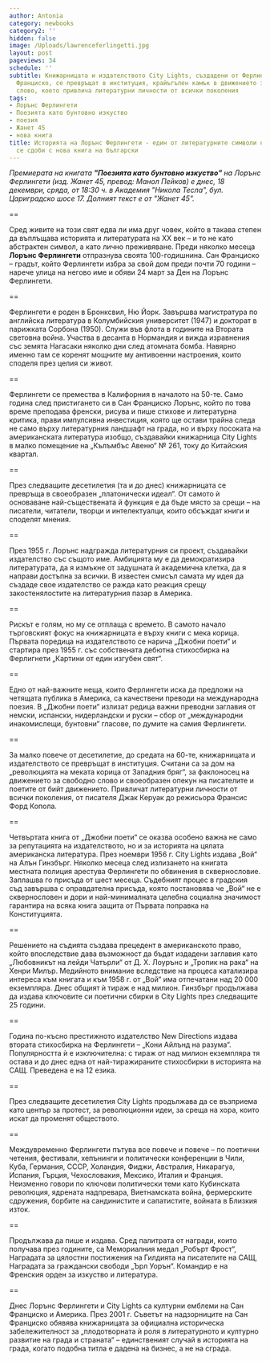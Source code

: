 ```yaml
---
author: Antonia
category: newbooks
category2: ''
hidden: false
image: /Uploads/lawrenceferlingetti.jpg
layout: post
pageviews: 34
schedule: ''
subtitle: Книжарницата и издателството City Lights, създадени от Ферлингети в Сан
  Франциско, се превръщат в институция, крайъгълен камък в движението за свободно
  слово, което привлича литературни личности от всички поколения
tags:
- Лорънс Ферлингети
- Поезията като бунтовно изкуство
- поезия
- Жанет 45
- нова книга
title: Историята на Лорънс Ферлингети - един от литературните символи на XX век, който
  се сдоби с нова книга на български
---
```


_Премиерата на книгата **"Поезията като бунтовно изкуство"** на Лорънс Ферлингети (изд. Жанет 45, превод: Манол Пейков) е днес, 18 декември, сряда, от 18:30 ч. в Академия "Никола Тесла", бул. Цариградско шосе 17. Долният текст е от "Жанет 45"._

\==

Сред живите на този свят едва ли има друг човек, който в такава степен да въплъщава историята и литературата на XX век – и то не като абстрактен символ, а като лично преживяване. Преди няколко месеца **Лорънс Ферлингети** отпразнува своята 100-годишнина. Сан Франциско – градът, който Ферлингети избра за свой дом преди почти 70 години – нарече улица на негово име и обяви 24 март за Ден на Лорънс Ферлингети. 

\==

Ферлингети e роден в Бронксвил, Ню Йорк. Завършва магистратура по английска литература в Колумбийския университет (1947) и докторат в парижката Сорбона (1950). Служи във флота в годините на Втората световна война. Участва в десанта в Нормандия и вижда изравнения със земята Нагасаки няколко дни след атомната бомба. Навярно именно там се коренят мощните му антивоенни настроения, които споделя през целия си живот.

\==

Ферлингети се премества в Калифорния в началото на 50-те. Само година след пристигането си в Сан Франциско Лорънс, който по това време преподава френски, рисува и пише стихове и литературна критика, прави импулсивна инвестиция, която ще остави трайна следа не само върху литературния ландшафт на града, но и върху посоката на американската литература изобщо, създавайки книжарница City Lights в малко помещение на „Кълъмбъс Авеню“ № 261, току до Китайския квартал. 

\==

През следващите десетилетия (та и до днес) книжарницата се превръща в своеобразен „платонически идеал“. От самото ѝ основаване най-съществената й функция е да бъде място за срещи – на писатели, читатели, творци и интелектуалци, които обсъждат книги и споделят мнения. 

\==

През 1955 г. Лорънс надгражда литературния си проект, създавайки издателство със същото име. Амбицията му е да демократизира литературата, да я измъкне от задушната ѝ академична клетка, да я направи достъпна за всички. В известен смисъл самата му идея да създаде свое издателство се ражда като реакция срещу закостенялостите на литературния пазар в Америка.

\==

Рискът е голям, но му се отплаща с времето. В самото начало търговският фокус на книжарницата е върху книги с мека корица. Първата поредица на издателството се нарича „Джобни поети“ и стартира през 1955 г. със собствената дебютна стихосбирка на Ферлигнети „Картини от един изгубен свят“.

\==

Едно от най-важните неща, които Ферлингети иска да предложи на четящата публика в Америка, са качествени преводи на международна поезия. В „Джобни поети“ излизат редица важни преводни заглавия от немски, испански, нидерландски и руски – сбор от „международни инакомислещи, бунтовни“ гласове, по думите на самия Ферлингети.

\==

За малко повече от десетилетие, до средата на 60-те, книжарницата и издателството се превръщат в институция. Считани са за дом на „революцията на меката корица от Западния бряг“, за факлоносец на движението за свободно слово и своеобразен опекун на писателите и поетите от бийт движението. Привличат литературни личности от всички поколения, от писателя Джак Керуак до режисьора Франсис Форд Копола.

\==

Четвъртата книга от „Джобни поети“ се оказва особено важна не само за репутацията на издателството, но и за историята на цялата американска литература. През ноември 1956 г. City Lights издава „Вой“ на Алън Гинзбърг. Няколко месеца след излизането на книгата местната полиция арестува Ферлингети по обвинения в сквернословие. Заплашва го присъда от шест месеца. Съдебният процес в градския съд завършва с оправдателна присъда, която постановява че „Вой“ не е сквернословен и дори и най-минималната целебна социална значимост гарантира на всяка книга защита от Първата поправка на Конституцията.

\==

Решението на съдията създава прецедент в американското право, който впоследствие дава възможност да бъдат издадени заглавия като „Любовникът на лейди Чатърли“ от Д. Х. Лоурънс и „Тропик на рака“ на Хенри Милър. Медийното внимание вследствие на процеса катализира интереса към книгата и към 1958 г. от „Вой“ има отпечатани над 20 000 екземпляра. Днес общият ѝ тираж е над милион. Гинзбърг продължава да издава ключовите си поетични сбирки в City Lights през следващите 25 години.

\==

Година по-късно престижното издателство New Directions издава втората стихосбирка нa Ферлингети – „Кони Айлънд на разума“. Популярността ѝ е изключителна: с тираж от над милион екземпляра тя остава и до днес една от най-тиражираните стихосбирки в историята на САЩ. Преведена е на 12 езика.

\==

През следващите десетилетия City Lights продължава да се възприема като център за протест, за революционни идеи, за среща на хора, които искат да променят обществото. 

\==

Междувременно Ферлингети пътува все повече и повече – по поетични четения, фестивали, хепънинги и политически конференции в Чили, Куба, Германия, СССР, Холандия, Фиджи, Австралия, Никарагуа, Испания, Гърция, Чехословакия, Мексико, Италия и Франция. Неизменно говори по ключови политически теми като Кубинската революция, ядрената надпревара, Виетнамската война, фермерските сдружения, борбите на сандинистите и сапатистите, войната в Близкия изток.

\==

Продължава да пише и издава. Сред палитрата от награди, които получава през годините, са Мемориалния медал „Робърт Фрост“, Наградата за цялостни постижения на Гилдията на писателите на САЩ, Наградата за граждански свободи „Ърл Уорън“. Командир е на Френския орден за изкуство и литература.

\==

Днес Лорънс Ферлингети и City Lights са културни емблеми на Сан Франциско и Америка. През 2001 г. Съветът на надзорниците на Сан Франциско обявява книжарницата за официална историческа забележителност за „плодотворната ѝ роля в литературното и културно развитие на града и страната“ – единственият случай в историята на града, когато подобна титла е дадена на бизнес, а не на сграда.